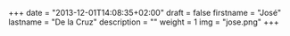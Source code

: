 +++
date = "2013-12-01T14:08:35+02:00"
draft = false
firstname = "José"
lastname = "De la Cruz"
description = ""
weight = 1
img = "jose.png"
+++
